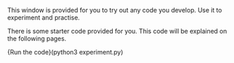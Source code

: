 This window is provided for you to try out any code you develop. Use it to experiment and practise.

There is some starter code provided for you. This code will be explained on the following pages.

{Run the code}(python3 experiment.py)


